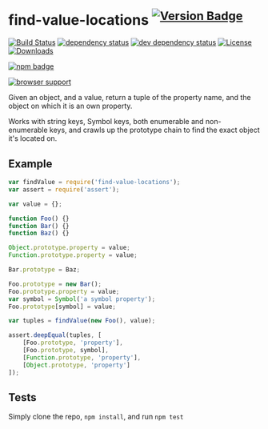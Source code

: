 # find-value-locations <sup>[![Version Badge][2]][1]</sup>

[![Build Status][3]][4]
[![dependency status][5]][6]
[![dev dependency status][7]][8]
[![License][license-image]][license-url]
[![Downloads][downloads-image]][downloads-url]

[![npm badge][11]][1]

[![browser support][9]][10]

Given an object, and a value, return a tuple of the property name, and the object on which it is an own property.

Works with string keys, Symbol keys, both enumerable and non-enumerable keys, and crawls up the prototype chain to find the exact object it's located on.

## Example

```js
var findValue = require('find-value-locations');
var assert = require('assert');

var value = {};

function Foo() {}
function Bar() {}
function Baz() {}

Object.prototype.property = value;
Function.prototype.property = value;

Bar.prototype = Baz;

Foo.prototype = new Bar();
Foo.prototype.property = value;
var symbol = Symbol('a symbol property');
Foo.prototype[symbol] = value;

var tuples = findValue(new Foo(), value);

assert.deepEqual(tuples, [
	[Foo.prototype, 'property'],
	[Foo.prototype, symbol],
	[Function.prototype, 'property'],
	[Object.prototype, 'property']
]);
```

## Tests
Simply clone the repo, `npm install`, and run `npm test`

[1]: https://npmjs.org/package/find-value-locations
[2]: http://vb.teelaun.ch/ljharb/find-value-locations.svg
[3]: https://travis-ci.org/ljharb/find-value-locations.svg
[4]: https://travis-ci.org/ljharb/find-value-locations
[5]: https://david-dm.org/ljharb/find-value-locations.svg
[6]: https://david-dm.org/ljharb/find-value-locations
[7]: https://david-dm.org/ljharb/find-value-locations/dev-status.svg
[8]: https://david-dm.org/ljharb/find-value-locations#info=devDependencies
[9]: https://ci.testling.com/ljharb/find-value-locations.png
[10]: https://ci.testling.com/ljharb/find-value-locations
[11]: https://nodei.co/npm/find-value-locations.png?downloads=true&stars=true
[license-image]: http://img.shields.io/npm/l/find-value-locations.svg
[license-url]: LICENSE
[downloads-image]: http://img.shields.io/npm/dm/find-value-locations.svg
[downloads-url]: http://npm-stat.com/charts.html?package=find-value-locations
